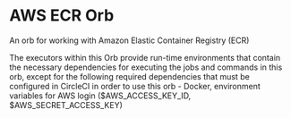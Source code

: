 # AWS ECR Orb

An orb for working with Amazon Elastic Container Registry (ECR)

The executors within this Orb provide run-time environments that contain the
necessary dependencies for executing the jobs and commands in this orb,
except for the following required dependencies that must be configured in
CircleCI in order to use this orb - Docker, environment variables for AWS
login ($AWS_ACCESS_KEY_ID, $AWS_SECRET_ACCESS_KEY)